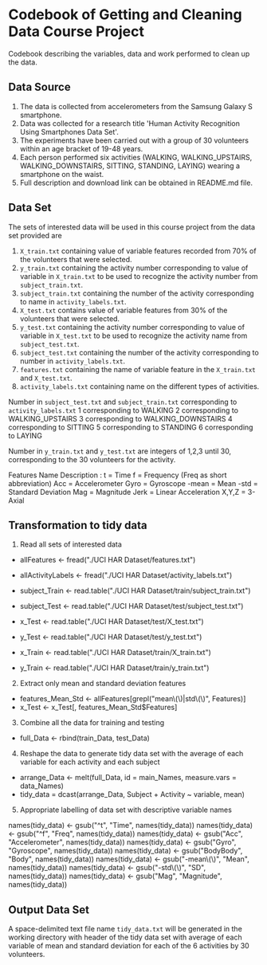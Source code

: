 # Codebook of Getting and Cleaning Data Course Project

Codebook describing the variables, data and work performed to clean up the data.

## Data Source

1. The data is collected from accelerometers from the Samsung Galaxy S smartphone. 
2. Data was collected for a research title 'Human Activity Recognition Using Smartphones Data Set'.
3. The experiments have been carried out with a group of 30 volunteers within an age bracket of 19-48 years.
4. Each person performed six activities (WALKING, WALKING_UPSTAIRS, WALKING_DOWNSTAIRS, SITTING, STANDING, LAYING) wearing a smartphone on the waist.
4. Full description and download link can be obtained in README.md file.

## Data Set 

The sets of interested data will be used in this course project from the data set provided are

1. `X_train.txt` containing value of variable features recorded from 70% of the volunteers that were selected.
2. `y_train.txt` containing the activity number corresponding to value of variable in `X_train.txt` 
   to be used to recognize the activity number from `subject_train.txt`.
3. `subject_train.txt` containing the number of the activity corresponding to name in `activity_labels.txt`.
4. `X_test.txt` contains value of variable features from 30% of the volunteers that were selected.
5. `y_test.txt` containing the activity number corresponding to value of variable in `X_test.txt` 
   to be used to recognize the activity name from `subject_test.txt`.
6. `subject_test.txt` containing the number of the activity corresponding to number in `activity_labels.txt`.
7. `features.txt` containing the name of variable feature in the `X_train.txt` and `X_test.txt`.
8. `activity_labels.txt` containing name on the different types of activities.

Number in `subject_test.txt` and `subject_train.txt` corresponding to `activity_labels.txt`
1 corresponding to WALKING
2 corresponding to WALKING_UPSTAIRS
3 corresponding to WALKING_DOWNSTAIRS
4 corresponding to SITTING
5 corresponding to STANDING
6 corresponding to LAYING

Number in `y_train.txt` and `y_test.txt` are integers of 1,2,3 until 30, corresponding to the 30 volunteers for the activity.

Features Name Description :
t     = Time
f     = Frequency (Freq as short abbreviation)
Acc   = Accelerometer
Gyro  = Gyroscope 
-mean = Mean
-std  = Standard Deviation
Mag   = Magnitude
Jerk  = Linear Acceleration
X,Y,Z = 3-Axial

## Transformation to tidy data

1. Read all sets of interested data

- allFeatures <- fread("./UCI HAR Dataset/features.txt")
- allActivityLabels <- fread("./UCI HAR Dataset/activity_labels.txt")

- subject_Train <- read.table("./UCI HAR Dataset/train/subject_train.txt")
- subject_Test <-  read.table("./UCI HAR Dataset/test/subject_test.txt")

- x_Test <- read.table("./UCI HAR Dataset/test/X_test.txt")
- y_Test <- read.table("./UCI HAR Dataset/test/y_test.txt")

- x_Train <- read.table("./UCI HAR Dataset/train/X_train.txt")
- y_Train <- read.table("./UCI HAR Dataset/train/y_train.txt")

2. Extract only mean and standard deviation features 

- features_Mean_Std <- allFeatures[grepl("mean\\(\\)|std\\(\\)", Features)]
- x_Test <- x_Test[, features_Mean_Std$Features]

3. Combine all the data for training and testing

- full_Data <- rbind(train_Data, test_Data)

4. Reshape the data to generate tidy data set with the average of each variable for each activity and each subject

- arrange_Data <- melt(full_Data, id = main_Names, measure.vars = data_Names)
- tidy_data   = dcast(arrange_Data, Subject + Activity ~ variable, mean)

5. Appropriate labelling of data set with descriptive variable names

names(tidy_data) <- gsub("^t", "Time", names(tidy_data))
names(tidy_data) <- gsub("^f", "Freq", names(tidy_data))
names(tidy_data) <- gsub("Acc", "Accelerometer", names(tidy_data))
names(tidy_data) <- gsub("Gyro", "Gyroscope", names(tidy_data))
names(tidy_data) <- gsub("BodyBody", "Body", names(tidy_data))
names(tidy_data) <- gsub("-mean\\(\\)", "Mean", names(tidy_data))
names(tidy_data) <- gsub("-std\\(\\)", "SD", names(tidy_data))
names(tidy_data) <- gsub("Mag", "Magnitude", names(tidy_data))

## Output Data Set

A space-delimited text file name `tidy_data.txt` will be generated in the working directory
with header of the tidy data set with average of each variable of mean and standard deviation
for each of the 6 activities by 30 volunteers.